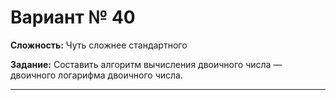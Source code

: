 # Вариант № 40
**Сложность:** Чуть сложнее cтандартного

**Задание:**  Составить алгоритм вычисления двоичного числа — двоичного логарифма двоичного числа.

---